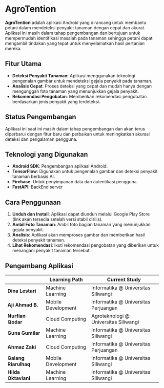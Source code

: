 # AgroTention

**AgroTention** adalah aplikasi Android yang dirancang untuk membantu petani dalam mendeteksi penyakit tanaman dengan cepat dan akurat. Aplikasi ini masih dalam tahap pengembangan dan bertujuan untuk mempermudah identifikasi masalah pada tanaman sehingga petani dapat mengambil tindakan yang tepat untuk menyelamatkan hasil pertanian mereka.

## Fitur Utama

- **Deteksi Penyakit Tanaman**: Aplikasi menggunakan teknologi pengenalan gambar untuk mendeteksi gejala penyakit pada tanaman.
- **Analisis Cepat**: Proses deteksi yang cepat dan mudah hanya dengan mengunggah foto tanaman yang menunjukkan gejala penyakit.
- **Rekomendasi Pengobatan**: Memberikan rekomendasi pengobatan berdasarkan jenis penyakit yang terdeteksi.

## Status Pengembangan

Aplikasi ini saat ini masih dalam tahap pengembangan dan akan terus diperbarui dengan fitur baru dan perbaikan untuk meningkatkan akurasi deteksi dan pengalaman pengguna.

## Teknologi yang Digunakan

- **Android SDK**: Pengembangan aplikasi Android.
- **TensorFlow**: Digunakan untuk pengenalan gambar dan deteksi penyakit tanaman berbasis AI.
- **Firebase**: Untuk penyimpanan data dan autentikasi pengguna.
- **FastAPI**: BackEnd server

## Cara Penggunaan

1. **Unduh dan Install**: Aplikasi dapat diunduh melalui Google Play Store (link akan tersedia setelah versi stabil dirilis).
2. **Ambil Foto Tanaman**: Ambil foto bagian tanaman yang menunjukkan gejala penyakit.
3. **Analisis**: Aplikasi akan memproses gambar dan memberikan hasil deteksi penyakit tanaman.
4. **Lihat Rekomendasi**: Ikuti rekomendasi pengobatan yang diberikan untuk menangani penyakit tanaman tersebut.

## Pengembang Aplikasi

|                      | Learning Path      | Current Study                         |
| -------------------- | ------------------ | ------------------------------------- |
| **Dina Lestari**     | Machine Learning   | Informatika @ Universitas Siliwangi   |
| **Aji Ahmad B.**     | Mobile Development | Informatika @ Universitas Perjuangan  |
| **Nurfian Qodar**    | Cloud Computing    | Agroteknologi @ Universitas Siliwangi |
| **Guna Gumilar**     | Machine Learning   | Informatika @ Universitas Siliwangi   |
| **Ahmaz Zaki**       | Cloud Computing    | Informatika @ Universitas Perjuangan  |
| **Galang Riarulhaq** | Mobile Development | Informatika @ Universitas Siliwangi   |
| **Hilda Oktaviani**  | Machine Learning   | Informatika @ Universitas Siliwangi   |
